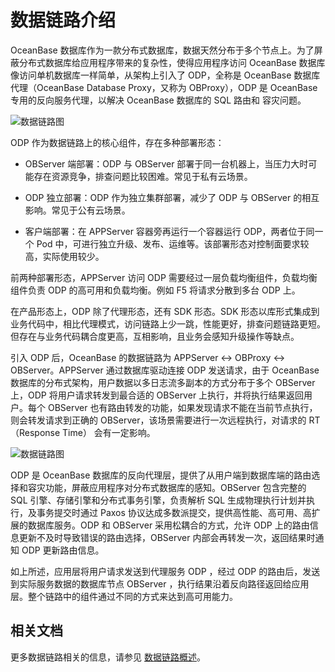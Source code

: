 # 数据链路介绍

OceanBase 数据库作为一款分布式数据库，数据天然分布于多个节点上。为了屏蔽分布式数据库给应用程序带来的复杂性，使得应用程序访问 OceanBase 数据库像访问单机数据库一样简单，从架构上引入了 ODP，全称是 OceanBase 数据库代理（OceanBase Database Proxy，又称为 OBProxy），ODP 是 OceanBase 专用的反向服务代理，以解决 OceanBase 数据库的 SQL 路由和 容灾问题。

![数据链路图](https://obbusiness-private.oss-cn-shanghai.aliyuncs.com/doc/img/observer-enterprise/V4.0.0/manage-database/obproxy-data-link.png)

ODP 作为数据链路上的核心组件，存在多种部署形态：

* OBServer 端部署：ODP 与 OBServer 部署于同一台机器上，当压力大时可能存在资源竞争，排查问题比较困难。常见于私有云场景。

* ODP 独立部署：ODP 作为独立集群部署，减少了 ODP 与 OBServer 的相互影响。常见于公有云场景。

* 客户端部署：在 APPServer 容器旁再运行一个容器运行 ODP，两者位于同一个 Pod 中，可进行独立升级、发布、运维等。该部署形态对控制面要求较高，实际使用较少。

前两种部署形态，APPServer 访问 ODP 需要经过一层负载均衡组件，负载均衡组件负责 ODP 的高可用和负载均衡。例如 F5 将请求分散到多台 ODP 上。

在产品形态上，ODP 除了代理形态，还有 SDK 形态。SDK 形态以库形式集成到业务代码中，相比代理模式，访问链路上少一跳，性能更好，排查问题链路更短。但存在与业务代码耦合度更高，互相影响，且业务会感知升级操作等缺点。

引入 ODP 后，OceanBase 的数据链路为 APPServer <-> OBProxy  <-> OBServer。APPServer 通过数据库驱动连接 ODP 发送请求，由于 OceanBase 数据库的分布式架构，用户数据以多日志流多副本的方式分布于多个 OBServer 上，ODP 将用户请求转发到最合适的 OBServer 上执行，并将执行结果返回用户。每个 OBServer 也有路由转发的功能，如果发现请求不能在当前节点执行，则会转发请求到正确的 OBServer，该场景需要进行一次远程执行，对请求的 RT（Response Time） 会有一定影响。

![数据链路图](https://obbusiness-private.oss-cn-shanghai.aliyuncs.com/doc/img/observer-enterprise/V4.0.0/user-guide/data-link.png)

ODP 是 OceanBase 数据库的反向代理层，提供了从用户端到数据库端的路由选择和容灾功能，屏蔽应用程序对分布式数据库的感知。OBServer 包含完整的 SQL 引擎、存储引擎和分布式事务引擎，负责解析 SQL 生成物理执行计划并执行，及事务提交时通过 Paxos 协议达成多数派提交，提供高性能、高可用、高扩展的数据库服务。ODP 和 OBServer 采用松耦合的方式，允许 ODP 上的路由信息更新不及时导致错误的路由选择，OBServer 内部会再转发一次，返回结果时通知 ODP 更新路由信息。

如上所述，应用层将用户请求发送到代理服务 ODP ，经过 ODP 的路由后，发送到实际服务数据的数据库节点 OBServer ，执行结果沿着反向路径返回给应用层。整个链路中的组件通过不同的方式来达到高可用能力。

## 相关文档

更多数据链路相关的信息，请参见 [数据链路概述](../../../7.reference/1.oceanbase-database-concepts/6.data-link/1.data-link-overview.md)。
